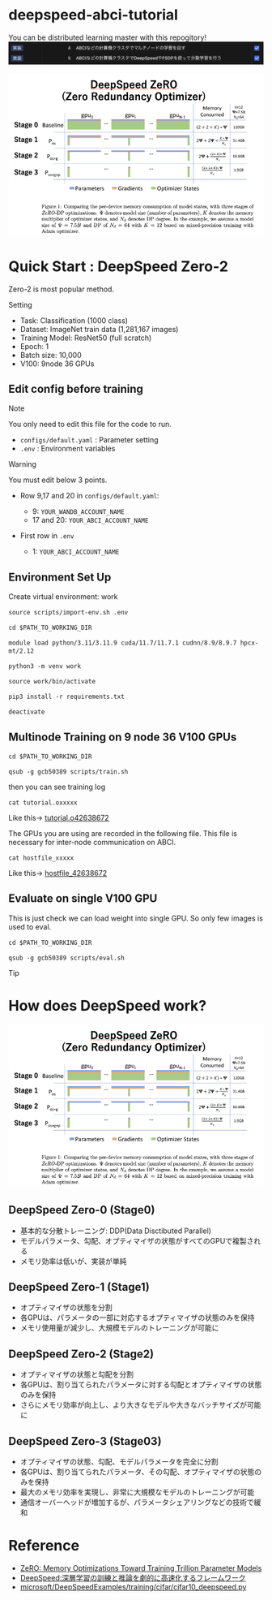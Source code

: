 # deepspeed-abci-tutorial
You can be distributed learning master with this repogitory!
![ladder](./docs/ladder.png)

![zero](./docs/zero.png)

# Quick Start : DeepSpeed Zero-2
Zero-2 is most popular method.

Setting
- Task: Classification (1000 class)
- Dataset: ImageNet train data (1,281,167 images)
- Training Model: ResNet50 (full scratch)
- Epoch: 1
- Batch size: 10,000
- V100: 9node 36 GPUs

## Edit config before training
> [!NOTE]
> You only need to edit this file for the code to run.

- `configs/default.yaml` : Parameter setting
- `.env` : Environment variables

> [!WARNING] 
> You must edit below 3 points.

- Row 9,17 and 20 in `configs/default.yaml`: 
    - 9: `YOUR_WANDB_ACCOUNT_NAME`
    - 17 and 20: `YOUR_ABCI_ACCOUNT_NAME`

- First row in `.env`
    - 1: `YOUR_ABCI_ACCOUNT_NAME`

## Environment Set Up
Create virtual environment: work
```
source scripts/import-env.sh .env
```
```
cd $PATH_TO_WORKING_DIR 
```
```
module load python/3.11/3.11.9 cuda/11.7/11.7.1 cudnn/8.9/8.9.7 hpcx-mt/2.12
```
```
python3 -m venv work
```
```
source work/bin/activate
```
```
pip3 install -r requirements.txt
```
```
deactivate
```

## Multinode Training on 9 node 36 V100 GPUs 
```
cd $PATH_TO_WORKING_DIR 
```
```
qsub -g gcb50389 scripts/train.sh
```
then you can see training log
```
cat tutorial.oxxxxx
```
Like this-> [tutorial.o42638672](./docs/tutorial.o42638672)

The GPUs you are using are recorded in the following file. This file is necessary for inter-node communication on ABCI.
```
cat hostfile_xxxxx
```
Like this-> [hostfile_42638672](./docs/hostfile_42638672)

## Evaluate on single V100 GPU
This is just check we can load weight into single GPU. So only few images is used to eval. 
```
cd $PATH_TO_WORKING_DIR 
```
```
qsub -g gcb50389 scripts/eval.sh
``` 


> [!TIP]
> # How does DeepSpeed work?
![zero](./docs/zero.png)

## DeepSpeed Zero-0 (Stage0)
- 基本的な分散トレーニング: DDP(Data Disctibuted Parallel)
- モデルパラメータ、勾配、オプティマイザの状態がすべてのGPUで複製される
- メモリ効率は低いが、実装が単純

## DeepSpeed Zero-1 (Stage1)
- オプティマイザの状態を分割
- 各GPUは、パラメータの一部に対応するオプティマイザの状態のみを保持
- メモリ使用量が減少し、大規模モデルのトレーニングが可能に

## DeepSpeed Zero-2 (Stage2)
- オプティマイザの状態と勾配を分割
- 各GPUは、割り当てられたパラメータに対する勾配とオプティマイザの状態のみを保持
- さらにメモリ効率が向上し、より大きなモデルや大きなバッチサイズが可能に

## DeepSpeed Zero-3 (Stage03)
- オプティマイザの状態、勾配、モデルパラメータを完全に分割
- 各GPUは、割り当てられたパラメータ、その勾配、オプティマイザの状態のみを保持
- 最大のメモリ効率を実現し、非常に大規模なモデルのトレーニングが可能
- 通信オーバーヘッドが増加するが、パラメータシェアリングなどの技術で緩和

# Reference
- [ZeRO: Memory Optimizations Toward Training Trillion Parameter Models](https://arxiv.org/abs/1910.02054)
- [DeepSpeed:深層学習の訓練と推論を劇的に高速化するフレームワーク](https://www.deepspeed.ai/assets/files/DeepSpeed_Overview_Japanese_2023Jun7th.pdf)
- [microsoft/DeepSpeedExamples/training/cifar/cifar10_deepspeed.py](https://github.com/microsoft/DeepSpeedExamples/blob/master/training/cifar/cifar10_deepspeed.py)
